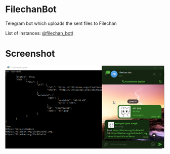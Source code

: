 # FilechanBot
Telegram bot which uploads the sent files to Filechan

List of instances:
[@filechan_bot](https://t.me/filechan_bot))
# Screenshot
![BotScrn](https://raw.githubusercontent.com/koke228/FilechanBot/main/screenshot.png)
